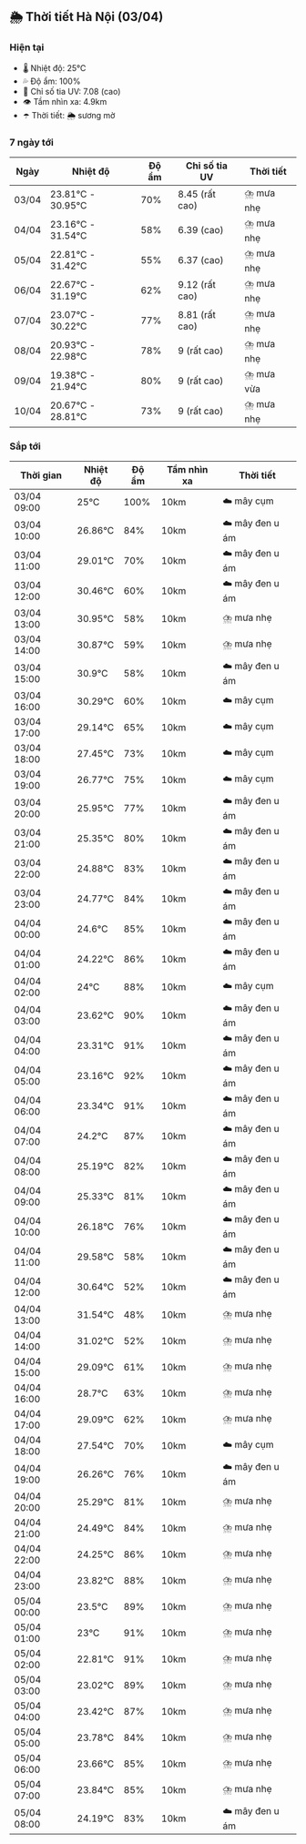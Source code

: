 ## 🌦️ Thời tiết Hà Nội (03/04)

### Hiện tại

- 🌡️ Nhiệt độ: 25℃
- 💦 Độ ẩm: 100%
- 🌟 Chỉ số tia UV: 7.08 (cao)
- 👁️ Tầm nhìn xa: 4.9km
- ☂️ Thời tiết: 🌦️ sương mờ

### 7 ngày tới

| Ngày | Nhiệt độ | Độ ẩm | Chỉ số tia UV | Thời tiết |
| --- | --- | --- | --- | --- |
| 03/04 | 23.81℃ - 30.95℃ | 70% | 8.45 (rất cao) | ⛈️ mưa nhẹ |
| 04/04 | 23.16℃ - 31.54℃ | 58% | 6.39 (cao) | ⛈️ mưa nhẹ |
| 05/04 | 22.81℃ - 31.42℃ | 55% | 6.37 (cao) | ⛈️ mưa nhẹ |
| 06/04 | 22.67℃ - 31.19℃ | 62% | 9.12 (rất cao) | ⛈️ mưa nhẹ |
| 07/04 | 23.07℃ - 30.22℃ | 77% | 8.81 (rất cao) | ⛈️ mưa nhẹ |
| 08/04 | 20.93℃ - 22.98℃ | 78% | 9 (rất cao) | ⛈️ mưa nhẹ |
| 09/04 | 19.38℃ - 21.94℃ | 80% | 9 (rất cao) | ⛈️ mưa vừa |
| 10/04 | 20.67℃ - 28.81℃ | 73% | 9 (rất cao) | ⛈️ mưa nhẹ |

### Sắp tới

| Thời gian | Nhiệt độ | Độ ẩm | Tầm nhìn xa | Thời tiết |
| --- | --- | --- | --- | --- |
| 03/04 09:00 | 25℃ | 100% | 10km | ☁️ mây cụm |
| 03/04 10:00 | 26.86℃ | 84% | 10km | ☁️ mây đen u ám |
| 03/04 11:00 | 29.01℃ | 70% | 10km | ☁️ mây đen u ám |
| 03/04 12:00 | 30.46℃ | 60% | 10km | ☁️ mây đen u ám |
| 03/04 13:00 | 30.95℃ | 58% | 10km | ⛈️ mưa nhẹ |
| 03/04 14:00 | 30.87℃ | 59% | 10km | ⛈️ mưa nhẹ |
| 03/04 15:00 | 30.9℃ | 58% | 10km | ☁️ mây đen u ám |
| 03/04 16:00 | 30.29℃ | 60% | 10km | ☁️ mây cụm |
| 03/04 17:00 | 29.14℃ | 65% | 10km | ☁️ mây cụm |
| 03/04 18:00 | 27.45℃ | 73% | 10km | ☁️ mây cụm |
| 03/04 19:00 | 26.77℃ | 75% | 10km | ☁️ mây cụm |
| 03/04 20:00 | 25.95℃ | 77% | 10km | ☁️ mây đen u ám |
| 03/04 21:00 | 25.35℃ | 80% | 10km | ☁️ mây đen u ám |
| 03/04 22:00 | 24.88℃ | 83% | 10km | ☁️ mây đen u ám |
| 03/04 23:00 | 24.77℃ | 84% | 10km | ☁️ mây đen u ám |
| 04/04 00:00 | 24.6℃ | 85% | 10km | ☁️ mây đen u ám |
| 04/04 01:00 | 24.22℃ | 86% | 10km | ☁️ mây đen u ám |
| 04/04 02:00 | 24℃ | 88% | 10km | ☁️ mây cụm |
| 04/04 03:00 | 23.62℃ | 90% | 10km | ☁️ mây đen u ám |
| 04/04 04:00 | 23.31℃ | 91% | 10km | ☁️ mây đen u ám |
| 04/04 05:00 | 23.16℃ | 92% | 10km | ☁️ mây đen u ám |
| 04/04 06:00 | 23.34℃ | 91% | 10km | ☁️ mây đen u ám |
| 04/04 07:00 | 24.2℃ | 87% | 10km | ☁️ mây đen u ám |
| 04/04 08:00 | 25.19℃ | 82% | 10km | ☁️ mây đen u ám |
| 04/04 09:00 | 25.33℃ | 81% | 10km | ☁️ mây đen u ám |
| 04/04 10:00 | 26.18℃ | 76% | 10km | ☁️ mây đen u ám |
| 04/04 11:00 | 29.58℃ | 58% | 10km | ☁️ mây đen u ám |
| 04/04 12:00 | 30.64℃ | 52% | 10km | ☁️ mây đen u ám |
| 04/04 13:00 | 31.54℃ | 48% | 10km | ⛈️ mưa nhẹ |
| 04/04 14:00 | 31.02℃ | 52% | 10km | ⛈️ mưa nhẹ |
| 04/04 15:00 | 29.09℃ | 61% | 10km | ⛈️ mưa nhẹ |
| 04/04 16:00 | 28.7℃ | 63% | 10km | ⛈️ mưa nhẹ |
| 04/04 17:00 | 29.09℃ | 62% | 10km | ⛈️ mưa nhẹ |
| 04/04 18:00 | 27.54℃ | 70% | 10km | ☁️ mây cụm |
| 04/04 19:00 | 26.26℃ | 76% | 10km | ☁️ mây đen u ám |
| 04/04 20:00 | 25.29℃ | 81% | 10km | ⛈️ mưa nhẹ |
| 04/04 21:00 | 24.49℃ | 84% | 10km | ⛈️ mưa nhẹ |
| 04/04 22:00 | 24.25℃ | 86% | 10km | ⛈️ mưa nhẹ |
| 04/04 23:00 | 23.82℃ | 88% | 10km | ⛈️ mưa nhẹ |
| 05/04 00:00 | 23.5℃ | 89% | 10km | ⛈️ mưa nhẹ |
| 05/04 01:00 | 23℃ | 91% | 10km | ⛈️ mưa nhẹ |
| 05/04 02:00 | 22.81℃ | 91% | 10km | ⛈️ mưa nhẹ |
| 05/04 03:00 | 23.02℃ | 89% | 10km | ⛈️ mưa nhẹ |
| 05/04 04:00 | 23.42℃ | 87% | 10km | ⛈️ mưa nhẹ |
| 05/04 05:00 | 23.78℃ | 84% | 10km | ⛈️ mưa nhẹ |
| 05/04 06:00 | 23.66℃ | 85% | 10km | ⛈️ mưa nhẹ |
| 05/04 07:00 | 23.84℃ | 85% | 10km | ⛈️ mưa nhẹ |
| 05/04 08:00 | 24.19℃ | 83% | 10km | ☁️ mây đen u ám |

